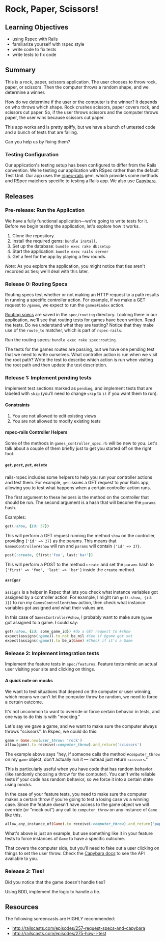 # Rock, Paper, Scissors!

## Learning Objectives
- using Rspec with Rails
- familiarize yourself with rspec style
- write code to fix tests
- write tests to fix code

## Summary

This is a rock, paper, scissors application.  The user chooses to throw rock, paper, or scissors.  Then the computer throws a random shape, and we determine a winner.

How do we determine if the user or the computer is the winner?  It depends on who throws which shape.  Rock crushes scissors, paper covers rock, and scissors cut paper.  So, if the user throws scissors and the computer throws paper, the user wins because scissors cut paper.

This app works and is pretty spiffy, but we have a bunch of untested
code and a bunch of tests that are failing.

Can you help us by fixing them?


### Testing Configuration
Our application's testing setup has been configured to differ from the Rails convention.  We're testing our application with RSpec rather than the default Test Unit.  Our app uses the [rspec-rails][rspec-rails] gem, which provides some methods and RSpec matchers specific to testing a Rails app.  We also use [Capybara][].


## Releases
### Pre-release: Run the Application
We have a fully functional application—we're going to write tests for it.  Before we begin testing the application, let's explore how it works.

1. Clone the repository.
2. Install the required gems: `bundle install`.
3. Set up the database: `bundle exec rake db:setup`
4. Start the application: `bundle exec rails server`
5. Get a feel for the app by playing a few rounds.

*Note:* As you explore the application, you might notice that ties aren't recorded as ties; we'll deal with this later.


### Release 0: Routing Specs
Routing specs test whether or not making an HTTP request to a path results in running a specific controller action.  For example, if we make a GET request to `/games`, we expect to run the `games#index` action.

[Routing specs][] are saved in the `spec/routing` directory.  Looking there in our application, we'll see that routing tests for games have been written.  Read the tests.  Do we understand what they are testing?  Notice that they make use of the `route_to` matcher, which is part of `rspec-rails`.

Run the routing specs:  `bundle exec rake spec:routing`.

The tests for the games routes are passing, but we have one pending test that we need to write ourselves.  What controller action is run when we visit the root path?  Write the test to describe which action is run when visiting the root path and then update the test description.


### Release 1: Implement pending tests
Implement test sections marked as `pending`, and implement tests that are labeled with `skip` (you'll need to change `skip` to `it` if you want them to run).


#### Constraints

1. You are not allowed to edit existing views 
2. You are not allowed to modify existing tests


#### rspec-rails Controller Helpers

Some of the methods in `games_controller_spec.rb` will be new to you. Let's talk about a couple of them briefly just to get you started off on the right foot.

##### `get`, `post`, `put`, `delete`

rails-rspec includes some helpers to help you run your controller actions and test them. For example, `get` issues a GET request to your Rails app, allowing you to test what happens when a certain controller action runs.

The first argument to these helpers is the method on the controller that should be run. The second argument is a hash that will become the `params` hash.

Examples:

```ruby
get(:show, {id: 37})
```

This will perform a GET request running the method `show` on the controller, providing `{'id' => 37}` as the params. This means that `GamesController#show` will run and `params` will contain `{'id' => 37}`.

```ruby
post(:create, {first:'foo', last:'bar'})
```

This will perform a POST to the method `create` and set the `params` hash to `{'first' => 'foo', 'last' => 'bar'}` inside the `create` method.

##### `assigns`

`assigns` is a helper in Rspec that lets you check what instance variables got assigned by a controller action. For example, I might run `get(:show, {id: 1})` to run my `GamesController#show` action, then check what instance variables got assigned and what their values are.

In this case of `GamesController#show`, I probably want to make sure `@game` got assigned to a game. I could say:

```ruby
get(:show, {id: some_game_id}) #do a GET request to #show
expect(assigns(:game)).to_not be_nil #See if @game got set
expect(assigns(:game)).to be_a(Game) #Check if it's a Game
```


### Release 2: Implement integration tests
Implement the feature tests in `spec/features`. Feature tests mimic an actual user visiting your site and clicking on things.

#### A quick note on mocks
We want to test situations that depend on the computer or user winning, which means we can't let the computer throw be random, we need to force a certain outcome.

It's not uncommon to want to override or force certain behavior in tests, and one way to do this is with "mocking."

Let's say we gave a game, and we want to make sure the computer always throws "scissors". In Rspec, we could do this:

```ruby
game = Game.new(user_throw: 'rock')
allow(game).to receive(:computer_throw).and_return('scissors')
```

The example above says "hey, if someone calls the method `#computer_throw` on my `game` object, don't actually run it — instead just return `scissors`."

This is particularly useful when you have code that has random behavior (like randomly choosing a throw for the computer). You can't write reliable tests if your code has random behavior, so we force it into a certain state using mocks.

In the case of your feature tests, you need to make sure the computer makes a certain throw if you're going to test a losing case vs a winning case. Since the feature doesn't have access to the game object we will override (or "mock out") any call to `computer_throw` on any instance of `Game` like this.

```ruby
allow_any_instance_of(Game).to receive(:computer_throw).and_return('paper')
```

What's above is just an example, but use something like it in your feature tests to force instances of `Game` to have a specific outcome.

That covers the computer side, but you'll need to fake out a user clicking on things to set the user throw. Check the [Capybara docs](https://github.com/jnicklas/capybara) to see the API available to you.

### Release 3: Ties!

Did you notice that the game doesn't handle ties?

Using BDD, implement the logic to handle a tie.

## Resources

The following screencasts are HIGHLY recommended:

 - http://railscasts.com/episodes/257-request-specs-and-capybara
 - http://railscasts.com/episodes/275-how-i-test


[routing specs]: https://github.com/rspec/rspec-rails#routing-specs
[rspec-rails]: https://github.com/rspec/rspec-rails
[capybara]: https://github.com/jnicklas/capybara

